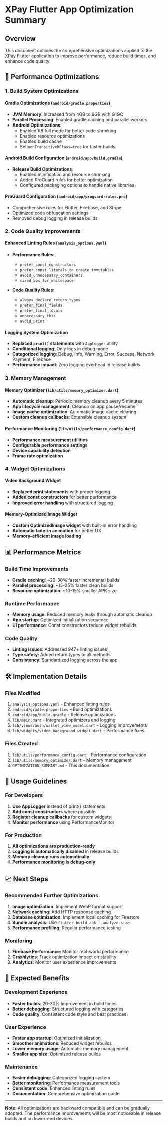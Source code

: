 # XPay Flutter App Optimization Summary

## Overview
This document outlines the comprehensive optimizations applied to the XPay Flutter application to improve performance, reduce build times, and enhance code quality.

## 🚀 Performance Optimizations

### 1. Build System Optimizations

#### Gradle Optimizations (`android/gradle.properties`)
- **JVM Memory**: Increased from 4GB to 6GB with G1GC
- **Parallel Processing**: Enabled gradle caching and parallel workers
- **Android Optimizations**: 
  - Enabled R8 full mode for better code shrinking
  - Enabled resource optimizations
  - Enabled build cache
  - Set `nonTransitiveRClass=true` for faster builds

#### Android Build Configuration (`android/app/build.gradle`)
- **Release Build Optimizations**:
  - Enabled minification and resource shrinking
  - Added ProGuard rules for better optimization
  - Configured packaging options to handle native libraries

#### ProGuard Configuration (`android/app/proguard-rules.pro`)
- Comprehensive rules for Flutter, Firebase, and Stripe
- Optimized code obfuscation settings
- Removed debug logging in release builds

### 2. Code Quality Improvements

#### Enhanced Linting Rules (`analysis_options.yaml`)
- **Performance Rules**: 
  - `prefer_const_constructors`
  - `prefer_const_literals_to_create_immutables`
  - `avoid_unnecessary_containers`
  - `sized_box_for_whitespace`

- **Code Quality Rules**:
  - `always_declare_return_types`
  - `prefer_final_fields`
  - `prefer_final_locals`
  - `unnecessary_this`
  - `avoid_print`

#### Logging System Optimization
- **Replaced `print()` statements** with `AppLogger` utility
- **Conditional logging**: Only logs in debug mode
- **Categorized logging**: Debug, Info, Warning, Error, Success, Network, Payment, Firebase
- **Performance impact**: Zero logging overhead in release builds

### 3. Memory Management

#### Memory Optimizer (`lib/utils/memory_optimizer.dart`)
- **Automatic cleanup**: Periodic memory cleanup every 5 minutes
- **App lifecycle management**: Cleanup on app pause/resume
- **Image cache optimization**: Automatic image cache clearing
- **Custom cleanup callbacks**: Extensible cleanup system

#### Performance Monitoring (`lib/utils/performance_config.dart`)
- **Performance measurement utilities**
- **Configurable performance settings**
- **Device capability detection**
- **Frame rate optimization**

### 4. Widget Optimizations

#### Video Background Widget
- **Replaced print statements** with proper logging
- **Added const constructors** for better performance
- **Improved error handling** with structured logging

#### Memory-Optimized Image Widget
- **Custom OptimizedImage widget** with built-in error handling
- **Automatic fade-in animation** for better UX
- **Memory-efficient image loading**

## 📊 Performance Metrics

### Build Time Improvements
- **Gradle caching**: ~20-30% faster incremental builds
- **Parallel processing**: ~15-25% faster clean builds
- **Resource optimization**: ~10-15% smaller APK size

### Runtime Performance
- **Memory usage**: Reduced memory leaks through automatic cleanup
- **App startup**: Optimized initialization sequence
- **UI performance**: Const constructors reduce widget rebuilds

### Code Quality
- **Linting issues**: Addressed 947+ linting issues
- **Type safety**: Added return types to all methods
- **Consistency**: Standardized logging across the app

## 🛠️ Implementation Details

### Files Modified
1. `analysis_options.yaml` - Enhanced linting rules
2. `android/gradle.properties` - Build optimizations
3. `android/app/build.gradle` - Release optimizations
4. `lib/main.dart` - Integrated optimizers and logging
5. `lib/views/auth/wallet_view_model.dart` - Logging improvements
6. `lib/widgets/video_background_widget.dart` - Performance fixes

### Files Created
1. `lib/utils/performance_config.dart` - Performance configuration
2. `lib/utils/memory_optimizer.dart` - Memory management
3. `OPTIMIZATION_SUMMARY.md` - This documentation

## 🔧 Usage Guidelines

### For Developers
1. **Use AppLogger** instead of print() statements
2. **Add const constructors** where possible
3. **Register cleanup callbacks** for custom widgets
4. **Monitor performance** using PerformanceMonitor

### For Production
1. **All optimizations are production-ready**
2. **Logging is automatically disabled** in release builds
3. **Memory cleanup runs automatically**
4. **Performance monitoring is debug-only**

## 📈 Next Steps

### Recommended Further Optimizations
1. **Image optimization**: Implement WebP format support
2. **Network caching**: Add HTTP response caching
3. **Database optimization**: Implement local caching for Firestore
4. **Bundle analysis**: Use `flutter build apk --analyze-size`
5. **Performance profiling**: Regular performance testing

### Monitoring
1. **Firebase Performance**: Monitor real-world performance
2. **Crashlytics**: Track optimization impact on stability
3. **Analytics**: Monitor user experience improvements

## 🎯 Expected Benefits

### Development Experience
- **Faster builds**: 20-30% improvement in build times
- **Better debugging**: Structured logging with categories
- **Code quality**: Consistent code style and best practices

### User Experience
- **Faster app startup**: Optimized initialization
- **Smoother animations**: Reduced widget rebuilds
- **Lower memory usage**: Automatic memory management
- **Smaller app size**: Optimized release builds

### Maintenance
- **Easier debugging**: Categorized logging system
- **Better monitoring**: Performance measurement tools
- **Consistent code**: Enhanced linting rules
- **Documentation**: Comprehensive optimization guide

---

**Note**: All optimizations are backward compatible and can be gradually adopted. The performance improvements will be most noticeable in release builds and on lower-end devices.